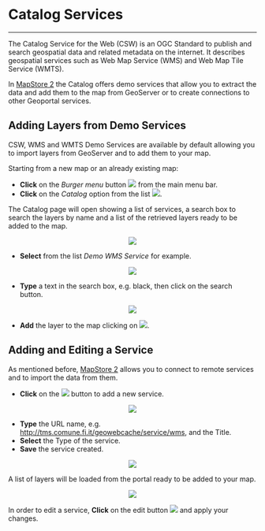 # Catalog Services
******************

The Catalog Service for the Web (CSW) is an OGC Standard to publish and search geospatial data and related metadata on the internet. It describes geospatial services such as Web Map Service (WMS) and Web Map Tile Service (WMTS).

In [MapStore 2](https://mapstore2.geo-solutions.it/mapstore/#/) the Catalog offers demo services that allow you to extract the data and add them to the map from GeoServer or to create connections to other Geoportal services.

Adding Layers from Demo Services
--------------------------------

CSW, WMS and WMTS Demo Services are available by default allowing you to import layers from GeoServer and to add them to your map.

Starting from a new map or an already existing map:

* **Click** on the *Burger menu* button <img src="../img/burger.png" style="max-width:25px;" /> from the main menu bar.
* **Click** on the *Catalog* option from the list <img src="../img/catalog-option.png" style="max-width:80px;" />.

The Catalog page will open showing a list of services, a search box to search the layers by name and a list of the retrieved layers ready to be added to the map.

<p align = "center" ><img src="../img/catalog-page.png" style="max-width:500px;" /></p>

* **Select** from the list *Demo WMS Service* for example.

<p align = "center" ><img src="../img/service-list.png" style="max-width:500px;" /></p>

* **Type** a text in the search box, e.g. black, then click on the search button.

<p align = "center" ><img src="../img/catalog-search.png" style="max-width:500px;" /></p>

* **Add** the layer to the map clicking on <img src="../img/add-to-map.png" style="max-width:80px;" />.

Adding and Editing a Service
----------------------------

As mentioned before, [MapStore 2](https://mapstore2.geo-solutions.it/mapstore/#/) allows you to connect to remote services and to import the data from them.

* **Click** on the <img src="../img/+.png" style="max-width:80px;" /> button to add a new service.

<p align = "center" ><img src="../img/new-service.png" style="max-width:500px;" /></p>

* **Type** the URL name, e.g. http://tms.comune.fi.it/geowebcache/service/wms, and the Title.
* **Select** the Type of the service.
* **Save** the service created.

<p align = "center" ><img src="../img/new-service-firenze.png" style="max-width:500px;" /></p>

A list of layers will be loaded from the portal ready to be added to your map.

<p align = "center" ><img src="../img/catalog-firenze.png" style="max-width:500px;" /></p>

In order to edit a service, **Click** on the edit button <img src="../img/edit-service.png" style="max-width:80px;" /> and apply your changes.